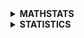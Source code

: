 <details>
<summary><strong>MATHSTATS</strong></summary>
<ul><details>
<summary><strong>MATHEMATICS</strong></summary>
<details>
<summary><strong>LINEAR ALGEBRA</strong></summary>
<li>Scalars, Vectors, Matrices, Tensors</li>
<li>Eigen Vectors & Eigen Values</li>
</details>
<details>
<summary><strong>PROBABILITY</strong></summary>
<li>Joint Probability, Marginal Probability, Conditional Probability, Bayes Theorem</li>
</details></ul>
</details>
<details>
<summary><strong>STATISTICS</strong></summary>
<details>
<summary><strong>Descriptive Statistics</strong></summary>
Measures of Frequency<br>
<li>Count, Percent, Frequency</li>
Measures of Central Tendency<br>
<li>Mean, Median, and Mode</li>
Measures of Dispersion<br>
<li>Range, Variance, Standard Deviation</li>
Measures of Position<br>
<li>Percentile Ranks, Quartile Ranks, z-scores, IQR</li>
Measures of Shape<br>
<li>Skewness(Positive, Normal, Negative), Kurtosis(Leptokurtic, Normal, Platykurtic)</li>
</details>
<details>
<summary><strong>Inferential Statistics</strong></summary>
Distribution(Gaussian, Binomial, Poisson, Bernoulli, Chi-Squared)<br>
Z-statistics, T-statistics, F-Statistics<br>
Confidence Intervals<br>
Central Limit Theorem<br>
Hypothesis Testing<br>
<li>Null & Alternate Hypothesis, One & Two tailed tests, Type I,II Errors</li>
t-tests<br>
<li>One sample, Independent samples, Dependent samples</li>
ANOVA (Analysis of Variance)<br>
<li>One-way, Within Groups, Factorial</li>
</details>

<details>
<summary><strong>PANDAS</strong></summary>
Head<br>
Shape<br>
Columns<br>
Value counts<br>
Describe<br>
Data Types<br>
Duplicates<br>
Missing Values<br>
Correlation<br>
Drop Null Values<br>
</details>

<details>
<summary><strong>NUMPY</strong></summary>
Array Operations<br>
Arithmetics<br>
</details>

<details>
<summary><strong>DATA VISUALIZATION</strong></summary>
<details>
<summary><strong>Matplotlib</strong></summary>
Line plot<br>
Area Plot<br>
Bar Plot<br>
Scatter Plot<br>
Box Plot<br>
KDE Plot<br>
Histogram<br>
Pie Chart<br>
</details>
</details>

<details>
<summary><strong>EXPLORATORY DATA ANALYSIS</strong></summary>
BASIC EDA<br>
ML MODELING<br>
</details>

<details>
<summary><strong>FEATURE ENGINEERING</strong></summary>
Feature Selection<br>
Feature Importance<br>
</details>

<details>
<summary><strong>MACHINE LEARNING</strong></summary>
<details>
<summary><strong>SUPERVISED LEARNING</strong></summary>
<details>
<summary><strong>Classification</strong></summary>
Logistic Regression<br>
Support Vector Classifier<br>
Decision Tree Classifier<br>
</details>
<details>
<summary><strong>Regression</strong></summary>
Regression<br>
Linear Regression<br>
Ridge Regression<br>
Lasso Regression<br>
ElasticNet Regression<br>
Support Vector Regressor<br>
</details>
<details>
<summary><strong>Ensemble Learning</strong></summary>
Voting Classifier<br>
Bagging<br>
Random Forest<br>
Boosting<br>
</details>
<details>
<summary><strong>Evaluation Metrics</strong></summary>
Accuracy<br>
ROC<br>
AUC<br>
RMSE<br>
MSE<br>
MAE<br>
</details>
<details>
<summary><strong>Cross Validation</strong></summary>
GridSearchCV<br>
RandomizedSearchCV<br>
</details>
<details>
<summary><strong>Encoding</strong></summary>
OneHotEncoder<br>
LabelEncoder<br>
</details>
<details>
<summary><strong>Feature Scaling</strong></summary>
StandardScaler<br>
MinMaxScaler<br>
SQRT<br>
LOG<br>
</details>
</details>
<details>
<summary><strong>UNSUPERVISED LEARNING</strong></summary>
KMeans Clustering<br>
Hierarchical Clustering
</details>
</details>


<details>
<summary><strong>DEEP LEARNING</strong></summary>
Activation Functions<br>
Feed Forward Neural Networks<br>
Convolution Neural Networks<br>
Recurrent Neural Networks<br>
Generative Adversial Neural Networks<br>
</details>


<details>
<summary><strong>NATURAL LANGUAGE PROCESSING</strong></summary>
Vectorizing<br>
Stemming<br>
Lemmatizing<br>
TF-IDF<br>
SpaCy<br>
TextBlob
</details>

<details>
<summary><strong>LIVE PROJECTS</strong></summary>
Whatsapp Chat Analyser<br>
Iris Flower Prediction<br>
Google News Scraper<br>
IMDB Movie Recommender<br>
Image Enhancer<br>
News Classifier using SpaCy<br>
Text Extraction From Images<br>
Covid-19 Dashboard<br>
</details>

<details>
<summary><strong>INTERVIEW QUESTIONS</strong></summary>
Google<br>
Statistics<br>
Machine Learning<br>
Deep Learning<br>
</details>
